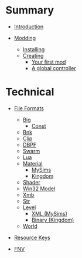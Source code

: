 # Summary

- [Introduction](index.md)

- [Modding](Modding/index.md)
    - [Installing](Modding/Installing.md)
    - [Creating]()
        - [Your first mod](Modding/HowTo/FirstMod.md)
        - [A global controller](Modding/HowTo/GlobalMod.md)

# Technical

- [File Formats]()
    - [Big](Files/Big.md)
        - [Const](Files/Apt/Const.md)
    - [Bnk](Files/Bnk.md)
    - [Clip](Files/Clip.md)
    - [DBPF](Files/DBPF.md)
    - [Swarm](Files/Swarm.md)
    - [Lua](Files/Lua.md)
    - [Material]()
        - [MySims](Files/Material/MySims.md)
        - [Kingdom](Files/Material/Kingdom.md)
    - [Shader](Files/Shader.md)
    - [Win32 Model](Files/Win32Model.md)
    - [Xmb](Files/Xmb.md)
    - [Str](Files/Str.md)
    - [Level]()
        - [XML (MySims)](Files/Xml/Level.md)
        - [Binary (Kingdom)](Files/Bin/Level.md)
    - [World](Files/Xml/World.md)

- [Resource Keys](ResourceKey.md)
- [FNV](FNV.md)